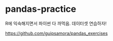 # pandas-practice
R에 익숙해지면서 파이썬 다 까먹음. 데이터셋 연습하자!

 https://github.com/guipsamora/pandas_exercises

